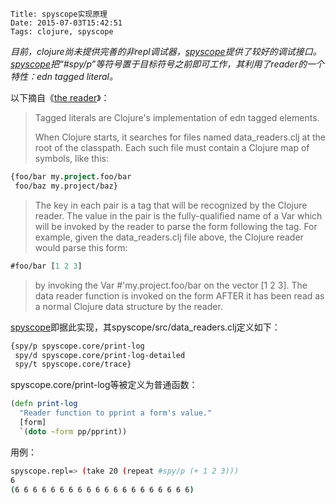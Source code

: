     Title: spyscope实现原理
    Date: 2015-07-03T15:42:51
    Tags: clojure, spyscope

_目前，clojure尚未提供完善的非repl调试器，[spyscope](http://github.com/dgrnbrg/spyscope)提供了较好的调试接口。[spyscope](http://github.com/dgrnbrg/spyscope)把“#spy/p”等符号置于目标符号之前即可工作，其利用了reader的一个特性：edn tagged literal。_

<!-- more -->

以下摘自《[the reader](http://clojure.org/reader "clojure's edn tagged elements")》：

> Tagged literals are Clojure's implementation of edn tagged elements.
> 
> When Clojure starts, it searches for files named data_readers.clj at the root of the classpath. Each such file must contain a Clojure map of symbols, like this:
>

```clojure
{foo/bar my.project.foo/bar
 foo/baz my.project/baz}
```
> The key in each pair is a tag that will be recognized by the Clojure reader. The value in the pair is the fully-qualified name of a Var which will be invoked by the reader to parse the form following the tag. For example, given the data_readers.clj file above, the Clojure reader would parse this form:
> 

```clojure
#foo/bar [1 2 3]
```
> 
> by invoking the Var #'my.project.foo/bar on the vector [1 2 3]. The data reader function is invoked on the form AFTER it has been read as a normal Clojure data structure by the reader.

[spyscope](http://github.com/dgrnbrg/spyscope)即据此实现，其spyscope/src/data_readers.clj定义如下：

```clojure
{spy/p spyscope.core/print-log
 spy/d spyscope.core/print-log-detailed
 spy/t spyscope.core/trace}
```
spyscope.core/print-log等被定义为普通函数：
```clojure
(defn print-log
  "Reader function to pprint a form's value."
  [form]
  `(doto ~form pp/pprint))
```
用例：

```bash
spyscope.repl=> (take 20 (repeat #spy/p (+ 1 2 3)))
6
(6 6 6 6 6 6 6 6 6 6 6 6 6 6 6 6 6 6 6 6)
```

